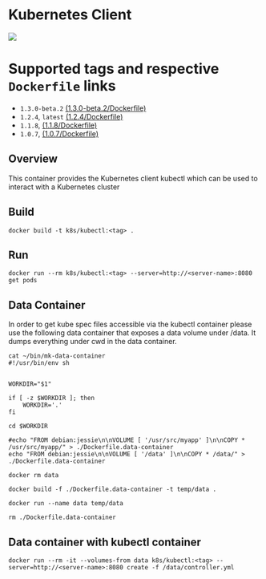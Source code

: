 # Kubernetes Client

[![](https://imagelayers.io/badge/lachlanevenson/k8s-kubectl:latest.svg)](https://imagelayers.io/?images=lachlanevenson/k8s-kubectl:latest 'Get your own badge on imagelayers.io')

# Supported tags and respective `Dockerfile` links
* `1.3.0-beta.2`    [(1.3.0-beta.2/Dockerfile)](https://github.com/lachie83/k8s-kubectl/blob/v1.3.0-beta.2/Dockerfile)
* `1.2.4`, `latest`    [(1.2.4/Dockerfile)](https://github.com/lachie83/k8s-kubectl/blob/v1.2.4/Dockerfile)
* `1.1.8`,     [(1.1.8/Dockerfile)](https://github.com/lachie83/k8s-kubectl/blob/v1.1.8/Dockerfile)
* `1.0.7`,     [(1.0.7/Dockerfile)](https://github.com/lachie83/k8s-kubectl/blob/v1.0.7/Dockerfile)


## Overview
This container provides the Kubernetes client kubectl which can be used to interact with a Kubernetes cluster

## Build
`docker build -t k8s/kubectl:<tag> .`

## Run
`docker run --rm k8s/kubectl:<tag> --server=http://<server-name>:8080 get pods`

## Data Container

In order to get kube spec files accessible via the kubectl container please use the following data container that exposes a data volume under /data. It dumps everything under cwd in the data container.

```
cat ~/bin/mk-data-container 
#!/usr/bin/env sh


WORKDIR="$1"

if [ -z $WORKDIR ]; then
    WORKDIR='.'
fi

cd $WORKDIR

#echo "FROM debian:jessie\n\nVOLUME [ '/usr/src/myapp' ]\n\nCOPY * /usr/src/myapp/" > ./Dockerfile.data-container
echo "FROM debian:jessie\n\nVOLUME [ '/data' ]\n\nCOPY * /data/" > ./Dockerfile.data-container

docker rm data

docker build -f ./Dockerfile.data-container -t temp/data .

docker run --name data temp/data

rm ./Dockerfile.data-container
```

## Data container with kubectl container
```
docker run --rm -it --volumes-from data k8s/kubectl:<tag> --server=http://<server-name>:8080 create -f /data/controller.yml
```
